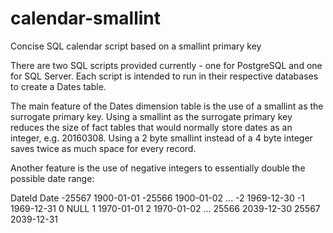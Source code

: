 # calendar-smallint
Concise SQL calendar script based on a smallint primary key

There are two SQL scripts provided currently - one for PostgreSQL and one for SQL Server.  Each script is intended to run in their respective databases to create a Dates table.

The main feature of the Dates dimension table is the use of a smallint as the surrogate primary key.  Using a smallint as the surrogate primary key reduces the size of fact tables that would normally store dates as an integer, e.g. 20160308.  Using a 2 byte smallint instead of a 4 byte integer saves twice as much space for every record.

Another feature is the use of negative integers to essentially double the possible date range:

DateId  Date
-25567  1900-01-01
-25566  1900-01-02
...
-2      1969-12-30
-1      1969-12-31
0       NULL
1       1970-01-01
2       1970-01-02
...
25566   2039-12-30
25567   2039-12-31

 
